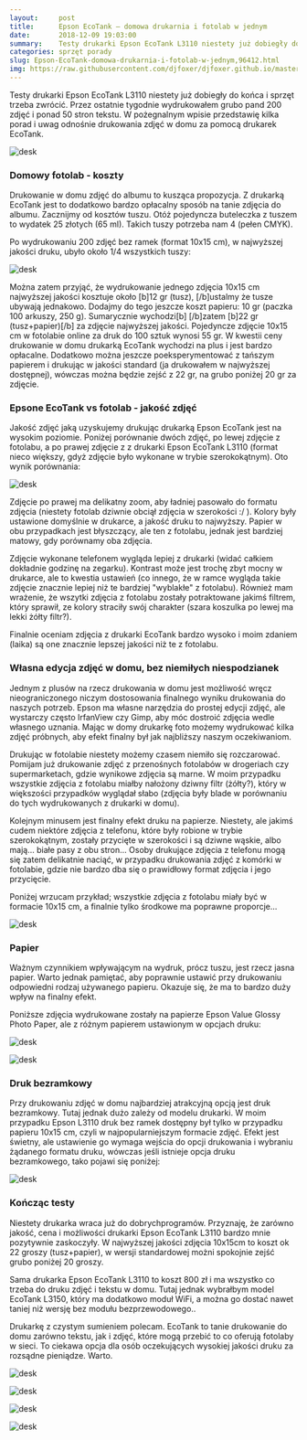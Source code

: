 ```yaml
---
layout:     post
title:      Epson EcoTank — domowa drukarnia i fotolab w jednym
date:       2018-12-09 19:03:00
summary:    Testy drukarki Epson EcoTank L3110 niestety już dobiegły do końca i sprzęt trzeba zwrócić. Przez ostatnie tygodnie wydrukowałem grubo pand 200 zdjęć i ponad 50 stron tekstu. W pożegnalnym wpisie przedstawię kilka porad i uwag odnośnie drukowania zdjęć w domu za pomocą drukarek EcoTank. <!----><!---->Domowy fotolab - kosztyDrukowanie w domu zdjęć do albumu to kusząca propozycja. Z drukarką EcoTank ...
categories: sprzęt porady
slug: Epson-EcoTank-domowa-drukarnia-i-fotolab-w-jednym,96412.html
img: https://raw.githubusercontent.com/djfoxer/djfoxer.github.io/master/_img/2018-12-9-_1_/g_-_-x-_-_-_xcbae6f91-1001-4ded-90d7-b33c84f07b55.jpg
---
```




Testy drukarki Epson EcoTank L3110 niestety już dobiegły do końca i sprzęt trzeba zwrócić. Przez ostatnie tygodnie wydrukowałem grubo pand 200 zdjęć i ponad 50 stron tekstu. W pożegnalnym wpisie przedstawię kilka porad i uwag odnośnie drukowania zdjęć w domu za pomocą drukarek EcoTank. 


![desk](https://raw.githubusercontent.com/djfoxer/djfoxer.github.io/master/_img/2018-12-9-_1_/g_-_-x-_-_-_xcbae6f91-1001-4ded-90d7-b33c84f07b55.jpg)



### Domowy fotolab - koszty


Drukowanie w domu zdjęć do albumu to kusząca propozycja. Z drukarką EcoTank jest to dodatkowo bardzo opłacalny sposób na tanie zdjęcia do albumu. Zacznijmy od kosztów tuszu. Otóż pojedyncza buteleczka z tuszem to wydatek 25 złotych (65 ml). Takich tuszy potrzeba nam 4 (pełen CMYK).

Po wydrukowaniu 200 zdjęć bez ramek (format 10x15 cm), w najwyższej jakości druku, ubyło około 1/4 wszystkich tuszy:


![desk](https://raw.githubusercontent.com/djfoxer/djfoxer.github.io/master/_img/2018-12-9-_1_/g_-_-x-_-_-_x439f3d2c-02d1-4621-adab-ac94fd8fd1e4.jpg)


Można zatem przyjąć, że wydrukowanie jednego zdjęcia 10x15 cm najwyższej jakości kosztuje około [b]12 gr (tusz), [/b]ustalmy że tusze ubywają jednakowo. Dodajmy do tego jeszcze koszt papieru: 10 gr (paczka 100 arkuszy, 250 g). Sumarycznie wychodzi[b] [/b]zatem [b]22 gr (tusz+papier)[/b] za zdjęcie najwyższej jakości. Pojedyncze zdjęcie 10x15 cm w fotolabie online za druk do 100 sztuk wynosi 55 gr. W kwestii ceny drukowanie w domu drukarką EcoTank wychodzi na plus i jest bardzo opłacalne. Dodatkowo można jeszcze poeksperymentować z tańszym papierem i drukując w jakości standard (ja drukowałem w najwyższej dostępnej), wówczas można będzie zejść z 22 gr, na grubo poniżej 20 gr za zdjęcie.


### Epsone EcoTank vs fotolab - jakość zdjęć


Jakość zdjęć jaką uzyskujemy drukując drukarką Epson EcoTank jest na wysokim poziomie. Poniżej porównanie dwóch zdjęć, po lewej zdjęcie z fotolabu, a po prawej zdjęcie z z drukarki Epson EcoTank L3110 (format nieco większy, gdyż zdjęcie było wykonane w trybie szerokokątnym). Oto wynik porównania:


![desk](https://raw.githubusercontent.com/djfoxer/djfoxer.github.io/master/_img/2018-12-9-_1_/g_-_-x-_-_-_x2477bafb-fe82-4419-8292-f01d589f1d3e.jpg)


Zdjęcie po prawej ma delikatny zoom, aby ładniej pasowało do formatu zdjęcia (niestety fotolab dziwnie obciął zdjęcia w szerokości :/ ). Kolory były ustawione domyślnie w drukarce, a jakość druku to najwyższy. Papier w obu przypadkach jest błyszczący, ale ten z fotolabu, jednak jest bardziej matowy, gdy porównamy oba zdjęcia.

Zdjęcie wykonane telefonem wygląda lepiej z drukarki (widać całkiem dokładnie godzinę na zegarku). Kontrast może jest trochę zbyt mocny w drukarce, ale to kwestia ustawień (co innego, że w ramce wygląda takie zdjęcie znacznie lepiej niż te bardziej "wyblakłe" z fotolabu). Również mam wrażenie, że wszytki zdjęcia z fotolabu zostały potraktowane jakimś filtrem, który sprawił, ze kolory straciły swój charakter (szara koszulka po lewej ma lekki żółty filtr?).

Finalnie oceniam zdjęcia z drukarki EcoTank bardzo wysoko i moim zdaniem (laika) są one znacznie lepszej jakości niż te z fotolabu.


### Własna edycja zdjęć w domu, bez niemiłych niespodzianek


Jednym z plusów na rzecz drukowania w domu jest możliwość wręcz nieograniczonego niczym dostosowania finalnego wyniku drukowania do naszych potrzeb. Epson ma własne narzędzia do prostej edycji zdjęć, ale wystarczy często IrfanView czy Gimp, aby móc dostroić zdjęcia wedle własnego uznania. Mając w domy drukarkę foto możemy wydrukować kilka zdjęć próbnych, aby efekt finalny był jak najbliższy naszym oczekiwaniom.

Drukując w fotolabie niestety możemy czasem niemiło się rozczarować. Pomijam już drukowanie zdjęć z przenośnych fotolabów w drogeriach czy supermarketach, gdzie wynikowe zdjęcia są marne. W moim przypadku wszystkie zdjęcia z fotolabu miałby nałożony dziwny filtr (żółty?), który w większości przypadków wyglądał słabo (zdjęcia były blade w porównaniu do tych wydrukowanych z drukarki w domu).

Kolejnym minusem jest finalny efekt druku na papierze. Niestety, ale jakimś cudem niektóre zdjęcia z telefonu, które były robione w trybie szerokokątnym, zostały przycięte w szerokości i są dziwne wąskie, albo mają... białe pasy z obu stron... Osoby drukujące zdjęcia z telefonu mogą się zatem delikatnie naciąć, w przypadku drukowania zdjęć z komórki w fotolabie, gdzie nie bardzo dba się o prawidłowy format zdjęcia i jego przycięcie.

Poniżej wrzucam przykład; wszystkie zdjęcia z fotolabu miały być w formacie 10x15 cm, a finalnie tylko środkowe ma poprawne proporcje...


![desk](https://raw.githubusercontent.com/djfoxer/djfoxer.github.io/master/_img/2018-12-9-_1_/g_-_-x-_-_-_x97114350-230b-47d3-8689-4d61d32988cd.jpg)



### Papier


Ważnym czynnikiem wpływającym na wydruk, prócz tuszu, jest rzecz jasna papier. Warto jednak pamiętać, aby poprawnie ustawić przy drukowaniu odpowiedni rodzaj używanego papieru. Okazuje się, że ma to bardzo duży wpływ na finalny efekt.

Poniższe zdjęcia wydrukowane zostały na papierze Epson Value Glossy Photo Paper, ale z różnym papierem ustawionym w opcjach druku:


![desk](https://raw.githubusercontent.com/djfoxer/djfoxer.github.io/master/_img/2018-12-9-_1_/g_-_-x-_-_-_x0ce71d0f-930a-44c9-b70f-40eb538d7458.jpg)



![desk](https://raw.githubusercontent.com/djfoxer/djfoxer.github.io/master/_img/2018-12-9-_1_/g_-_-x-_-_-_x588d1fe0-cd1f-44a2-bb73-003c24e1828e.PNG)



### Druk bezramkowy


Przy drukowaniu zdjęć w domu najbardziej atrakcyjną opcją jest druk bezramkowy. Tutaj jednak dużo zależy od modelu drukarki. W moim przypadku Epson L3110 druk bez ramek dostępny był tylko w przypadku papieru 10x15 cm, czyli w najpopularniejszym formacie zdjęć. Efekt jest świetny, ale ustawienie go wymaga wejścia do opcji drukowania i wybraniu żądanego formatu druku, wówczas jeśli istnieje opcja druku bezramkowego, tako pojawi się poniżej:


![desk](https://raw.githubusercontent.com/djfoxer/djfoxer.github.io/master/_img/2018-12-9-_1_/g_-_-x-_-_-_x09802958-1db3-4ad2-8b6d-3bbe4eaca268.PNG)



### Kończąc testy


Niestety drukarka wraca już do dobrychprogramów. Przyznaję, że zarówno jakość, cena i możliwości drukarki Epson EcoTank L3110 bardzo mnie pozytywnie zaskoczyły. W najwyższej jakości zdjęcia 10x15cm to koszt ok 22 groszy (tusz+papier), w wersji standardowej możni spokojnie zejść grubo poniżej 20 groszy.

Sama drukarka Epson EcoTank L3110 to koszt 800 zł i ma wszystko co trzeba do druku zdjęć i tekstu w domu. Tutaj jednak wybrałbym model EcoTank L3150, który ma dodatkowo moduł WiFi, a można go dostać nawet taniej niż wersję bez modułu bezprzewodowego.. 

Drukarkę z czystym sumieniem polecam. EcoTank to tanie drukowanie do domu zarówno tekstu, jak i zdjęć, które mogą przebić to co oferują fotolaby w sieci. To ciekawa opcja dla osób oczekujących wysokiej jakości druku za rozsądne pieniądze. Warto.


![desk](https://raw.githubusercontent.com/djfoxer/djfoxer.github.io/master/_img/2018-12-9-_1_/g_-_-x-_-_-_x9ada51e5-7dd8-48e5-9030-939aa84072ef.jpg)



![desk](https://raw.githubusercontent.com/djfoxer/djfoxer.github.io/master/_img/2018-12-9-_1_/g_-_-x-_-_-_x270470ac-73de-40ee-b8ec-b285e12443c8.jpg)



![desk](https://raw.githubusercontent.com/djfoxer/djfoxer.github.io/master/_img/2018-12-9-_1_/g_-_-x-_-_-_x0842883d-f0c5-45e1-8783-7e3525984263.jpg)



![desk](https://raw.githubusercontent.com/djfoxer/djfoxer.github.io/master/_img/2018-12-9-_1_/g_-_-x-_-_-_x52a7e623-6538-4b92-8d6f-3ed375bd3a87.jpg)

 